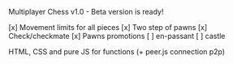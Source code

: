  Multiplayer Chess v1.0 - Beta version is ready!

[x] Movement limits for all pieces
[x] Two step of pawns
[x] Check/checkmate
[x] Pawns promotions
[  ] en-passant
[  ] castle

HTML, CSS and pure JS for functions (+ peer.js connection p2p)
